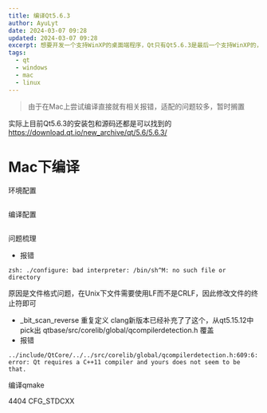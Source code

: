 ```yaml
---
title: 编译Qt5.6.3
author: AyuLyt
date: 2024-03-07 09:28
updated: 2024-03-07 09:28
excerpt: 想要开发一个支持WinXP的桌面端程序，Qt只有Qt5.6.3是最后一个支持WinXP的，尝试自己进行编译
tags:
  - qt
  - windows
  - mac
  - linux
---
```

> 由于在Mac上尝试编译直接就有相关报错，适配的问题较多，暂时搁置

实际上目前Qt5.6.3的安装包和源码还都是可以找到的
https://download.qt.io/new_archive/qt/5.6/5.6.3/


# Mac下编译

环境配置
```
```

编译配置
```

```

问题梳理
- 报错
```
zsh: ./configure: bad interpreter: /bin/sh^M: no such file or directory
```
原因是文件格式问题，在Unix下文件需要使用LF而不是CRLF，因此修改文件的终止符即可
- \_bit_scan_reverse 重复定义
clang新版本已经补充了了这个，从qt5.15.12中pick出 qtbase/src/corelib/global/qcompilerdetection.h 覆盖
- 报错
```
../include/QtCore/../../src/corelib/global/qcompilerdetection.h:609:6: error: Qt requires a C++11 compiler and yours does not seem to be that.
```
编译qmake

4404 CFG_STDCXX
